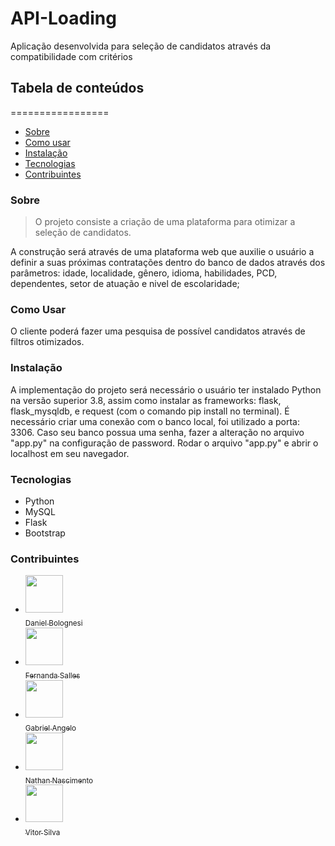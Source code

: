 # API-Loading

Aplicação desenvolvida para seleção de candidatos através da compatibilidade com critérios

## Tabela de conteúdos
=================
<!--ts-->
   * [Sobre](###Sobre)
   * [Como usar](###Como-usar)
   * [Instalação](###Instalacao)
   * [Tecnologias](###Tecnologias)
   * [Contribuintes](###Contribuintes)
<!--te-->

### Sobre

> O projeto consiste a criação de uma plataforma para otimizar a seleção de candidatos.

A construção será através de uma plataforma web que auxilie o usuário a definir a suas próximas contratações dentro do banco de dados através dos parâmetros: idade, localidade, gênero, idioma, habilidades, PCD, dependentes, setor de atuação e nivel de escolaridade;

### Como Usar

O cliente poderá fazer uma pesquisa de possível candidatos através de filtros otimizados.

### Instalação

A implementação do projeto será necessário o usuário ter instalado Python na versão superior 3.8, assim como instalar as frameworks: flask, flask_mysqldb, e request (com o comando pip install no terminal). 
É necessário criar uma conexão com o banco local, foi utilizado a porta: 3306. Caso seu banco possua uma senha, fazer a alteração no arquivo "app.py" na configuração de password.
Rodar o arquivo "app.py" e abrir o localhost em seu navegador.


### Tecnologias
* Python
* MySQL
* Flask
* Bootstrap

### Contribuintes
* [<img src="https://avatars.githubusercontent.com/u/53946335?s=400&v=4" width=60><br><sub>Daniel Bolognesi</sub>](https://github.com/yaybolognesi)
* [<img src="https://avatars.githubusercontent.com/u/55774508?s=400&u=976ce0c58ffb78a832f85cde22b11d2ff9147a1c&v=4" width=60><br><sub>Fernanda Salles</sub>](https://github.com/ferpsalles)
* [<img src="https://avatars.githubusercontent.com/u/73532594?s=400&u=1f8b9362464a88d2551ce0081fe39504709ee0ea&v=4" width=60><br><sub>Gabriel Angelo</sub>](https://github.com/angelog)
* [<img src="https://avatars.githubusercontent.com/u/19509794?s=400&u=c8e3b179223f4af7ed84b484ba70d6377f116c8f&v=4" width=60><br><sub>Nathan Nascimento</sub>](https://github.com/N4htan)
* [<img src="https://avatars.githubusercontent.com/u/55815066?s=400&u=40d9563310eb45bc3daaa829ed56e81758606a2f&v=4" width=60><br><sub>Vitor Silva</sub>](https://github.com/Vitordan5)
